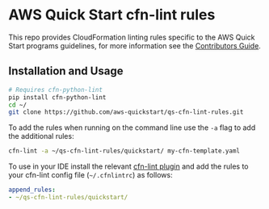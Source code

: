 # AWS Quick Start cfn-lint rules

This repo provides CloudFormation linting rules specific to the AWS Quick Start programs guidelines, for more 
information see the [Contributors Guide](https://aws-quickstart.github.io).

## Installation and Usage

```bash
# Requires cfn-python-lint
pip install cfn-python-lint
cd ~/
git clone https://github.com/aws-quickstart/qs-cfn-lint-rules.git
```

To add the rules when running on the command line use the `-a` flag to add the additional rules:

```bash
cfn-lint -a ~/qs-cfn-lint-rules/quickstart/ my-cfn-template.yaml
```

To use in your IDE install the relevant [cfn-lint plugin](qs-cfn-lint-rules) and add the rules to your cfn-lint config 
file (`~/.cfnlintrc`) as follows:

```yaml
append_rules:
- ~/qs-cfn-lint-rules/quickstart/
```